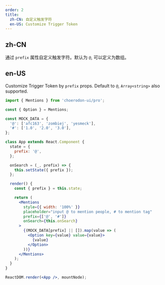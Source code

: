 ```yaml
---
order: 2
title:
  zh-CN: 自定义触发字符
  en-US: Customize Trigger Token
---
```


## zh-CN

通过 `prefix` 属性自定义触发字符。默认为 `@`, 可以定义为数组。

## en-US

Customize Trigger Token by `prefix` props. Default to `@`, `Array<string>` also supported.

```jsx
import { Mentions } from 'choerodon-ui/pro';

const { Option } = Mentions;

const MOCK_DATA = {
  '@': ['afc163', 'zombiej', 'yesmeck'],
  '#': ['1.0', '2.0', '3.0'],
};

class App extends React.Component {
  state = {
    prefix: '@',
  };

  onSearch = (_, prefix) => {
    this.setState({ prefix });
  };

  render() {
    const { prefix } = this.state;

    return (
      <Mentions
        style={{ width: '100%' }}
        placeholder="input @ to mention people, # to mention tag"
        prefix={['@', '#']}
        onSearch={this.onSearch}
      >
        {(MOCK_DATA[prefix] || []).map(value => (
          <Option key={value} value={value}>
            {value}
          </Option>
        ))}
      </Mentions>
    );
  }
}

ReactDOM.render(<App />, mountNode);
```
